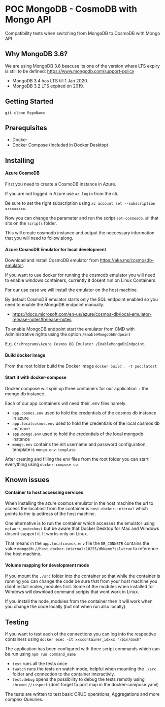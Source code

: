 # POC MongoDB - CosmoDB with Mongo API
Compatibility tests when switching from MongoDB to CosmoDB with Mongo API

## Why MongoDB 3.6?
We are using MongoDB 3.6 beacuse its one of the version where LTS expiry is still to be defined: https://www.mongodb.com/support-policy

- MongoDB 3.4 has LTS till 1 Jan 2020. 
- MongoDB 3.2 LTS expired on 2019. 

## Getting Started
`git clone RepoName`

## Prerequisites
- Docker 
- Docker Compose (Included in Docker Desktop)

## Installing

#### Azure CosmoDB

First you need to create a CosmoDB instance in Azure.

If you are not logged in Azure use `az login` from the cli.

Be sure to set the right subscription using `az account set --subscription xxxxxxxxx`.

Now you can change the parameter and run the script `set-cosmosdb.sh` that sits on the `scripts` folder.

This will create cosmodb instance and output the neccessary information that you will need to follow along.

#### Azure CosmoDB Emulator for local development

Download and install CosmoDB emulator from https://aka.ms/cosmosdb-emulator.

If you want to use docker for running the cosmodb emulator you will need to enable windows containers, currently it dosent run on Linux Containers.

For our use case we will install the emulator on the host machine.

By default CosmoDB emulator starts only the SQL endpoint enabled so you need to enable the MongoDB endpoint manually.

- https://docs.microsoft.com/en-us/azure/cosmos-db/local-emulator-release-notes#release-notes

To enable MongoDB endpoint start the emulator from CMD with Administrative rights using the option `/EnableMongoDbEndpoint`

E.g. `C:\Programs\Azure Cosmos DB Emulator /EnableMongoDbEndpoint`.

#### Build docker image

From the root folder build the Docker Image
`docker build . -t poc:latest`

#### Start it with docker-compose

Docker compose will spin up three containers for our application + the mongo db instance.

Each of our app containers  will need their .env files namely:

- `app.cosmos.env` used to hold the credentials of the cosmos db instance in azure
- `app.localcosmos.env` used to hold the credentials of the local cosmos db instnace
- `app.mongo.env` used to hold the credentials of the local mongodb instance
- `mongo.env` contains the init username and password configuration, template is `mongo.env.template`

After creating and filling the env files from the root folder you can start everything using
`docker-compose up`

## Known issues

#### Container to host accessing services

When installing the azure cosmos emulator in the host machine the url to access the locahost from the container is `host.docker.internal` which points to the ip address of the host machine.

One alternative is to run the container which accesses the emulator using `network_mode=host` but be aware that Docker Desktop for Mac and Windows dosent support it. It works only on Linux.

That means in the `app.localcosmos.env` file the `DB_CONNSTR` contains the value `mongodb://host.docker.internal:10255/dbName?ssl=true` to reference the host machine.

#### Volume mapping for development mode

If you mount the `./src` folder into the container so that while the container is running you can change the code be sure that from your host machine you didnt install nodes_modules first. Some of the modules when installed for Windows will download command scripts that wont work in Linux. 

If you install the node_modules from the container then it will work when you change the code locally (but not when run also locally).

## Testing
If you want to test each of the connections you can log into the respective containers using 
`docker exec -it xxxcontainer_idxxx "/bin/bash"`

The application has been configured with three script commands which can be run using `npm run command_name` 
- `test` runs all the tests once
- `twatch` runs the tests on watch mode, helpful when mounting the `.\src` folder and connection to the container interactivly.
- `test:debug` opens the possibility to debug the tests remotly using `chrome://inspect` (dont forget to port map in the docker-compose.yaml)

The tests are written to test basic CRUD operations, Aggregations and more complex Queuries.